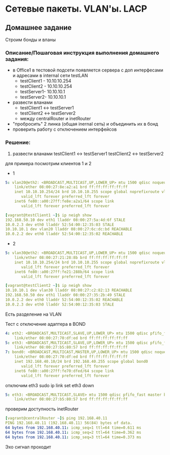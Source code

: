 # Сетевые пакеты. VLAN'ы. LACP 

## Домашнее задание

Строим бонды и вланы

### Описание/Пошаговая инструкция выполнения домашнего задания:

* в Office1 в тестовой подсети появляется сервера с доп интерфесами и адресами в internal сети testLAN
  * testClient1 - 10.10.10.254
  * testClient2 - 10.10.10.254
  * testServer1- 10.10.10.1
  * testServer2- 10.10.10.1
* развести вланами
  * testClient1 <-> testServer1
  * testClient2 <-> testServer2
  * между centralRouter и inetRouter
* "пробросить" 2 линка (общая inernal сеть) и объединить их в бонд
* проверить работу c отключением интерфейсов

### Решение:

1. развести вланами testClient1 <-> testServer1 testClient2 <-> testServer2

для примера посмотрим клиентов 1 и 2

* 1
```yaml
5: vlan20@eth2: <BROADCAST,MULTICAST,UP,LOWER_UP> mtu 1500 qdisc noqueue state UP group default qlen 1000
    link/ether 08:00:27:8e:a2:a1 brd ff:ff:ff:ff:ff:ff
    inet 10.10.10.254/24 brd 10.10.10.255 scope global noprefixroute vlan20
       valid_lft forever preferred_lft forever
    inet6 fe80::a00:27ff:fe8e:a2a1/64 scope link 
       valid_lft forever preferred_lft forever
```
```yaml
[vagrant@testClient1 ~]$ ip neigh show
192.168.50.10 dev eth1 lladdr 08:00:27:5a:4d:6f STALE
10.0.2.3 dev eth0 lladdr 52:54:00:12:35:03 STALE
10.10.10.1 dev vlan20 lladdr 08:00:27:6c:dc:bd REACHABLE
10.0.2.2 dev eth0 lladdr 52:54:00:12:35:02 REACHABLE
```
* 2
```yaml
5: vlan30@eth2: <BROADCAST,MULTICAST,UP,LOWER_UP> mtu 1500 qdisc noqueue state UP group default qlen 1000
    link/ether 08:00:27:21:28:8b brd ff:ff:ff:ff:ff:ff
    inet 10.10.10.254/24 brd 10.10.10.255 scope global noprefixroute vlan30
       valid_lft forever preferred_lft forever
    inet6 fe80::a00:27ff:fe21:288b/64 scope link
       valid_lft forever preferred_lft forever
```
```yaml
[vagrant@testClient2 ~]$ ip neigh show 
10.10.10.1 dev vlan30 lladdr 08:00:27:c2:82:13 REACHABLE
192.168.50.50 dev eth1 lladdr 08:00:27:35:2b:49 STALE
10.0.2.2 dev eth0 lladdr 52:54:00:12:35:02 REACHABLE
10.0.2.3 dev eth0 lladdr 52:54:00:12:35:03 STALE
```
Есть разделение на VLAN

Тест с отключение адаптера в BOND
```yaml
4: eth2: <BROADCAST,MULTICAST,SLAVE,UP,LOWER_UP> mtu 1500 qdisc pfifo_fast master bond0 state UP group default qlen 1000
    link/ether 08:00:27:70:df:ed brd ff:ff:ff:ff:ff:ff
5: eth3: <BROADCAST,MULTICAST,SLAVE,UP,LOWER_UP> mtu 1500 qdisc pfifo_fast master bond0 state UP group default qlen 1000
    link/ether 08:00:27:b5:80:57 brd ff:ff:ff:ff:ff:ff
7: bond0: <BROADCAST,MULTICAST,MASTER,UP,LOWER_UP> mtu 1500 qdisc noqueue state UP group default qlen 1000
    link/ether 08:00:27:70:df:ed brd ff:ff:ff:ff:ff:ff
    inet 192.168.40.10/24 brd 192.168.40.255 scope global bond0
       valid_lft forever preferred_lft forever
    inet6 fe80::a00:27ff:fe70:dfed/64 scope link
       valid_lft forever preferred_lft forever
```

отключим eth3 sudo ip link set eth3 down

```yaml
5: eth3: <BROADCAST,MULTICAST,SLAVE> mtu 1500 qdisc pfifo_fast master bond0 state DOWN group default qlen 1000
    link/ether 08:00:27:b5:80:57 brd ff:ff:ff:ff:ff:ff
```

проверим доступность inetRouter

```yaml
[vagrant@centralRouter ~]$ ping 192.168.40.11
PING 192.168.40.11 (192.168.40.11) 56(84) bytes of data.
64 bytes from 192.168.40.11: icmp_seq=1 ttl=64 time=0.611 ms
64 bytes from 192.168.40.11: icmp_seq=2 ttl=64 time=0.362 ms
64 bytes from 192.168.40.11: icmp_seq=3 ttl=64 time=0.373 ms
```

Эхо сигнал проходит
